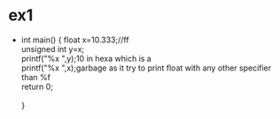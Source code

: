 # ex1
  - int main()
    {
      float x=10.333;//ff<br />
      unsigned int y=x;<br />
      printf("%x ",y);10 in hexa which is a <br />
      printf("%x ",x);garbage as it try to print float with any other specifier than %f <br />
      return 0;<br /><br />
    }  
